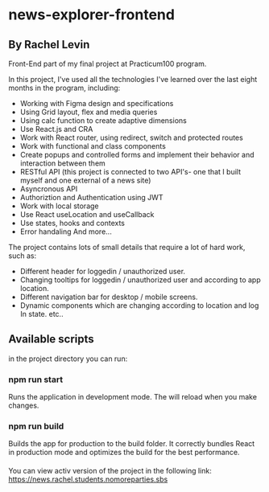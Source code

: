 # news-explorer-frontend
## **By Rachel Levin**

Front-End part of my final project at Practicum100 program. 

In this project, I've used all the technologies I've learned over the last eight months in the program, including: 
  * Working with Figma design and specifications
  * Using Grid layout, flex and media queries
  * Using calc function to create adaptive dimensions
  * Use React.js and CRA
  * Work with React router, using redirect, switch and protected routes
  * Work with functional and class components
  * Create popups and controlled forms and implement their behavior and interaction between them
  * RESTful API (this project is connected to two API's- one that I built myself and one external of a news site)
  * Asyncronous API
  * Authoriztion and Authentication using JWT
  * Work with local storage
  * Use React useLocation and useCallback
  * Use states, hooks and contexts
  * Error handaling
  And more...
  
The project contains lots of small details that require a lot of hard work, such as:
  * Different header for loggedin / unauthorized user.
  * Changing tooltips for loggedin / unauthorized user and according to app location.
  * Different navigation bar for desktop / mobile screens.
  * Dynamic components which are changing according to location and log In state.
  etc..
  
  
## Available scripts
in the project directory you can run:

### npm run start
Runs the application in development mode.
The will reload when you make changes.

### npm run build
Builds the app for production to the build folder.
It correctly bundles React in production mode and optimizes the build for the best performance.


#### 
 

You can view activ version of the project in the following link: https://news.rachel.students.nomoreparties.sbs
